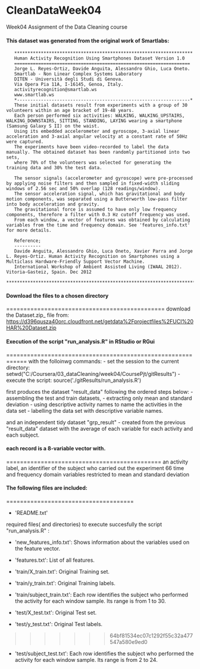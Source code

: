# CleanDataWeek04
Week04 Assignment of the Data Cleaning course


#### This dataset was generated from the original work of Smartlabs:

       *******************************************************************   
       Human Activity Recognition Using Smartphones Dataset Version 1.0      
       ==================================================================    
       Jorge L. Reyes-Ortiz, Davide Anguita, Alessandro Ghio, Luca Oneto.    
       Smartlab - Non Linear Complex Systems Laboratory                      
       DITEN - Università degli Studi di Genova.                             
       Via Opera Pia 11A, I-16145, Genoa, Italy.                             
       activityrecognition@smartlab.ws                                       
       www.smartlab.ws                                                      
       *-----------------------------------------------------------------*   
       These initial datasets result from experiments with a group of 30 volunteers within an age bracket of 19-48 years. 
       Each person performed six activities: WALKING, WALKING_UPSTAIRS, WALKING_DOWNSTAIRS, SITTING, STANDING, LAYING wearing a smartphone (Samsung Galaxy S II) on the waist.                                                              
       Using its embedded accelerometer and gyroscope, 3-axial linear acceleration and 3-axial angular velocity at a constant rate of 50Hz were captured.                                                 
       The experiments have been video-recorded to label the data manually. The obtained dataset has been randomly partitioned into two sets,                                                           
       where 70% of the volunteers was selected for generating the training data and 30% the test data.                                                                                                 
                                                                                                                                                                                                 
       The sensor signals (accelerometer and gyroscope) were pre-processed by applying noise filters and then sampled in fixed-width sliding windows of 2.56 sec and 50% overlap (128 readings/window). 
       The sensor acceleration signal, which has gravitational and body motion components, was separated using a Butterworth low-pass filter into body acceleration and gravity.                        
       The gravitational force is assumed to have only low frequency components, therefore a filter with 0.3 Hz cutoff frequency was used.
       From each window, a vector of features was obtained by calculating variables from the time and frequency domain. See 'features_info.txt' for more details.

       Reference; 
       ----------
       Davide Anguita, Alessandro Ghio, Luca Oneto, Xavier Parra and Jorge L. Reyes-Ortiz. Human Activity Recognition on Smartphones using a Multiclass Hardware-Friendly Support Vector Machine. 
       International Workshop of Ambient Assisted Living (IWAAL 2012). Vitoria-Gasteiz, Spain. Dec 2012 
       **********************************************************************************************************************************************************


####  Download the files to a chosen directory
==============================================
      download the Dataset.zip_ file from: 
         https://d396qusza40orc.cloudfront.net/getdata%2Fprojectfiles%2FUCI%20HAR%20Dataset.zip


####  Execution of the script "run_analysis.R"  in RStudio or RGui  
============================================================
   with the folloinwg commands:
       - set the session to the current directory:
       setwd("C:/Coursera/03_dataCleaning/week04/CoursePjt/gitResults")
       - execute the script:
       source('./gitResults/run_analysis.R') 

   first produces the dataset "result_data" following the ordered steps below:
      - assembling the test and train datasets,
      - extracting only mean and standard deviation
      - using descriptive activity names to name the activities in the data set
      - labelling the data set with descriptive variable names.

   and an independent tidy dataset "grp_result" 
      - created from the previous "result_data" dataset with the average of each variable for each activity and each subject.


####  each record is a 8-variable vector with. 
=============================================
	 an activity label, 
         an identifier of the subject who carried out the experiment
         66 time and frequency domain variables restricted to mean and standard deviation

#### The following files are included:
=====================================
- 'README.txt'

required files( and directories) to execute succesfully the script "run_analysis.R" :
- 'new_features_info.txt': Shows information about the variables used on the feature vector.
- 'features.txt': List of all features.

- 'train/X_train.txt': Original Training set.
- 'train/y_train.txt': Original Training labels.
- 'train/subject_train.txt': Each row identifies the subject who performed the activity for each window sample. Its range is from 1 to 30.

- 'test/X_test.txt': Original Test set.
- 'test/y_test.txt': Original Test labels.
>>>>>>> 64bf81534ec07c1292f55c32a477547a580e9ed0
- 'test/subject_test.txt':   Each row identifies the subject who performed the activity for each window sample. Its range is from 2 to 24.
